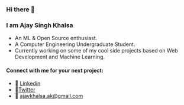 ### Hi there 👋
### I am Ajay Singh Khalsa
- An ML & Open Source enthusiast.
- A Computer Engineering Undergraduate Student. 
- Currently working on some of my cool side projects based on Web Development and Machine Learning.

#### Connect with me for your next project: 
  - :briefcase: [Linkedin](https://www.linkedin.com/in/ajay-singh-khalsa/)
  - :hatching_chick:[Twitter](https://twitter.com/ajaykhalsa_ak)
  - :e-mail: ajaykhalsa.ak@gmail.com

